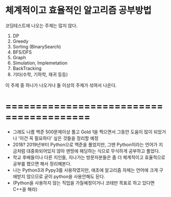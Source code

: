 # 체계적이고 효율적인 알고리즘 공부방법

코딩테스트에 나오는 주제는 많지 않다.
1. DP
2. Greedy
3. Sorting (BinarySearch)
4. BFS/DFS
5. Graph
6. Simulation, Implemetation
7. BackTracking
8. 기타(수학, 기하학, 재귀 등등)

이 주제 중 하나가 나오거나 둘 이상의 주제가 섞여서 나온다.

# ========================================
* 그래도 나름 백준 500문제이상 풀고 Gold 1을 찍으면서 그동안 도움이 많이 되었거나 '이건 꼭 필요하다' 싶은 것들을 정리할 예정
* 2018? 2019년부터 Python으로 백준을 풀었지만, 그땐 Python이라는 언어가 지금처럼 대중화되어있지 않아 맨땅에 헤딩하는 식으로 무식하게 공부하고 풀었다.
* 학교 후배들이나 다른 지인들, 지나가는 방문자분들은 좀 더 체계적이고 효율적으로 공부를 했으면 해서 정리해본다.
* 나는 Python3과 Pypy3를 사용하였지만, 애초에 알고리즘 자체는 언어에 크게 구애받지 않으므로 굳이 python을 사용안해도 된다.
* (Python을 사용하지 않는 직업을 가질예정이거나 코테만 목표로 하고 있다면 C++을 해라)
